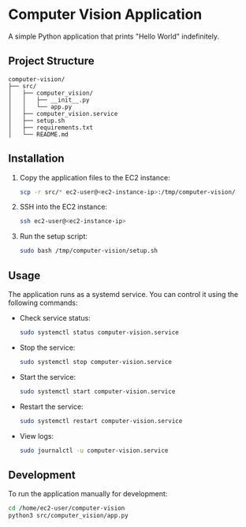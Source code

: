 # Computer Vision Application

A simple Python application that prints "Hello World" indefinitely.

## Project Structure

```
computer-vision/
├── src/
│   ├── computer_vision/
│   │   ├── __init__.py
│   │   └── app.py
│   ├── computer_vision.service
│   ├── setup.sh
│   ├── requirements.txt
│   └── README.md
```

## Installation

1. Copy the application files to the EC2 instance:
   ```bash
   scp -r src/* ec2-user@<ec2-instance-ip>:/tmp/computer-vision/
   ```

2. SSH into the EC2 instance:
   ```bash
   ssh ec2-user@<ec2-instance-ip>
   ```

3. Run the setup script:
   ```bash
   sudo bash /tmp/computer-vision/setup.sh
   ```

## Usage

The application runs as a systemd service. You can control it using the following commands:

- Check service status:
  ```bash
  sudo systemctl status computer-vision.service
  ```

- Stop the service:
  ```bash
  sudo systemctl stop computer-vision.service
  ```

- Start the service:
  ```bash
  sudo systemctl start computer-vision.service
  ```

- Restart the service:
  ```bash
  sudo systemctl restart computer-vision.service
  ```

- View logs:
  ```bash
  sudo journalctl -u computer-vision.service
  ```

## Development

To run the application manually for development:

```bash
cd /home/ec2-user/computer-vision
python3 src/computer_vision/app.py
``` 